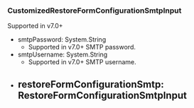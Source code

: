 ### CustomizedRestoreFormConfigurationSmtpInput
Supported in v7.0+

- smtpPassword: System.String
  - Supported in v7.0+
      SMTP password.
- smtpUsername: System.String
  - Supported in v7.0+
      SMTP username.
- restoreFormConfigurationSmtp: RestoreFormConfigurationSmtpInput
  - 
